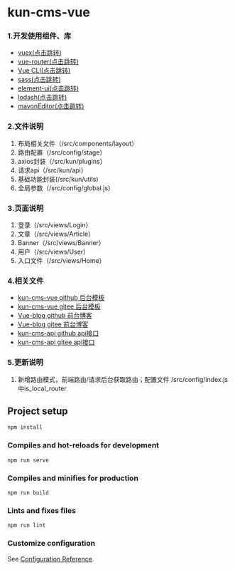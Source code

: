 # kun-cms-vue

### 1.开发使用组件、库

- [vuex(点击跳转)](https://vuex.vuejs.org/zh/)
- [vue-router(点击跳转)](https://router.vuejs.org/zh/)
- [Vue CLI(点击跳转)](https://cli.vuejs.org/zh/)
- [sass(点击跳转)](https://www.sass.hk/)
- [element-ui(点击跳转)](https://element.eleme.cn/#/zh-CN/component/menu)
- [lodash(点击跳转)](https://www.lodashjs.com/)
- [mavonEditor(点击跳转)](https://www.npmjs.com/package/mavon-editor)

### 2.文件说明

1. 布局相关文件（/src/components/layout）
2. 路由配置（/src/config/stage）
3. axios封装（/src/kun/plugins）
4. 请求api（/src/kun/api）
5. 基础功能封装(/src/kun/utils)
6. 全局参数（/src/config/global.js）

### 3.页面说明

1. 登录（/src/views/Login）
2. 文章（/src/views/Article）
3. Banner（/src/views/Banner）
4. 用户（/src/views/User）
5. 入口文件（/src/views/Home）

### 4.相关文件

- [kun-cms-vue github 后台模板](https://github.com/hhk94/kun-cms-vue)
- [kun-cms-vue gitee 后台模板](https://gitee.com/hkchina/kun-cms-vue)
- [Vue-blog github 前台博客](https://github.com/hhk94/blog)
- [Vue-blog gitee 前台博客](https://gitee.com/hkchina/vue-blog)
- [kun-cms-api github api接口](https://github.com/hhk94/kun-cms-api)
- [kun-cms-api gitee api接口](https://gitee.com/hkchina/kun-cms-api)

### 5.更新说明
1. 新增路由模式，前端路由/请求后台获取路由；配置文件 /src/config/index.js 中is_local_router

## Project setup
```
npm install
```

### Compiles and hot-reloads for development
```
npm run serve
```

### Compiles and minifies for production
```
npm run build
```

### Lints and fixes files
```
npm run lint
```

### Customize configuration
See [Configuration Reference](https://cli.vuejs.org/config/).
